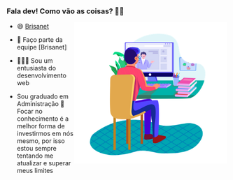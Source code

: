 ### Fala dev! Como vão as coisas? 👋😉

<img align="right" src="https://github.com/AndersonS7/AndersonS7/blob/main/img/man-computer.png" width="350"/>

- 😄 [Brisanet](https://www.brisanet.com.br/)

- 💼 Faço parte da equipe [Brisanet]
- 👨🏻‍💻 Sou um entusiasta do desenvolvimento web
- Sou graduado em Administração 
🧠 Focar no conhecimento é a melhor forma de investirmos em nós mesmo, por isso estou
  sempre tentando me atualizar e superar meus limites


<!--
**AndersonS7/AndersonS7** is a ✨ _special_ ✨ repository because its `README.md` (this file) appears on your GitHub profile.

Here are some ideas to get you started:

- 🔭 I’m currently working on ...
- 🌱 I’m currently learning ...
- 👯 I’m looking to collaborate on ...
- 🤔 I’m looking for help with ...
- 💬 Ask me about ...
- 📫 How to reach me: ...
- 😄 Pronouns: ...
- ⚡ Fun fact: ...
-->
